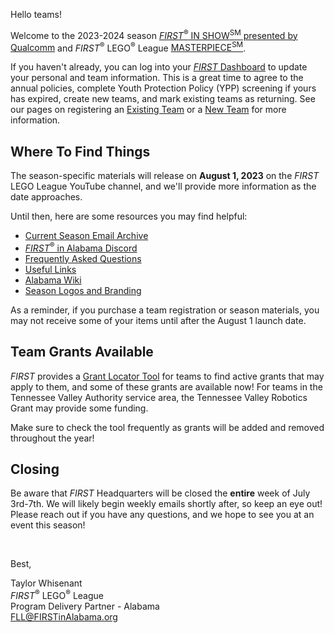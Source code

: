 Hello teams!

Welcome to the 2023-2024 season [*FIRST*<sup>&reg;</sup> IN SHOW<sup>SM</sup> presented by Qualcomm](https://www.youtube.com/watch?v=pTvP165wi3E) and *FIRST*<sup>&reg;</sup> LEGO<sup>&reg;</sup> League [MASTERPIECE<sup>SM</sup>](https://www.youtube.com/watch?v=QArg43rCMBA).

If you haven't already, you can log into your [*FIRST* Dashboard](https://my.firstinspires.org/Dashboard/) to update your personal and team information. This is a great time to agree to the annual policies, complete Youth Protection Policy (YPP) screening if yours has expired, create new teams, and mark existing teams as returning. See our pages on registering an [Existing Team](https://github.com/drewwhis/first-in-alabama/wiki/Register-an-EXISTING-Team) or a [New Team](https://github.com/drewwhis/first-in-alabama/wiki/Adding-a-NEW-Team) for more information.


## Where To Find Things

The season-specific materials will release on **August 1, 2023** on the *FIRST* LEGO League YouTube channel, and we'll provide more information as the date approaches.

Until then, here are some resources you may find helpful:
- [Current Season Email Archive](https://github.com/drewwhis/first-in-alabama/tree/main/2023-2024/email-blasts)
- [*FIRST*<sup>&reg;</sup> in Alabama Discord](http://discord.gg/XfurbWERQ8)
- [Frequently Asked Questions](https://github.com/drewwhis/first-in-alabama/wiki/Frequently-Asked-Questions)
- [Useful Links](https://github.com/drewwhis/first-in-alabama/wiki/Useful-Links)
- [Alabama Wiki](https://github.com/drewwhis/first-in-alabama/wiki)
- [Season Logos and Branding](https://info.firstinspires.org/free-season-content)

As a reminder, if you purchase a team registration or season materials, you may not receive some of your items until after the August 1 launch date.


## Team Grants Available

*FIRST* provides a [Grant Locator Tool](https://www.firstinspires.org/robotics/team-grants) for teams to find active grants that may apply to them, and some of these grants are available now! For teams in the Tennessee Valley Authority service area, the Tennessee Valley Robotics Grant may provide some funding.

Make sure to check the tool frequently as grants will be added and removed throughout the year!


## Closing

Be aware that *FIRST* Headquarters will be closed the **entire** week of July 3rd-7th. We will likely begin weekly emails shortly after, so keep an eye out! Please reach out if you have any questions, and we hope to see you at an event this season!

<br />

Best,
<p>
  Taylor Whisenant<br />
  <i>FIRST</i><sup>&reg;</sup> LEGO<sup>&reg;</sup> League<br />
  Program Delivery Partner - Alabama<br >
  <a href="mailto:fll@firstinalabama.org">FLL@FIRSTinAlabama.org</a>
</p>